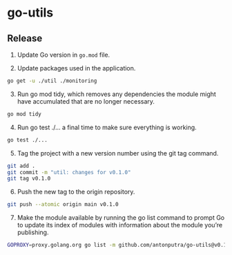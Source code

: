 # go-utils

## Release

1. Update Go version in `go.mod` file.

2. Update packages used in the application.

```bash
go get -u ./util ./monitoring
```

3. Run go mod tidy, which removes any dependencies the module might have accumulated that are no longer necessary.

```bash
go mod tidy
```

4. Run go test ./... a final time to make sure everything is working.

```bash
go test ./...
```

5. Tag the project with a new version number using the git tag command.

```bash
git add .
git commit -m "util: changes for v0.1.0"
git tag v0.1.0
```

6. Push the new tag to the origin repository.

```bash
git push --atomic origin main v0.1.0
```

7. Make the module available by running the go list command to prompt Go to update its index of modules with information about the module you’re publishing.

```bash
GOPROXY=proxy.golang.org go list -m github.com/antonputra/go-utils@v0.1.0
```
